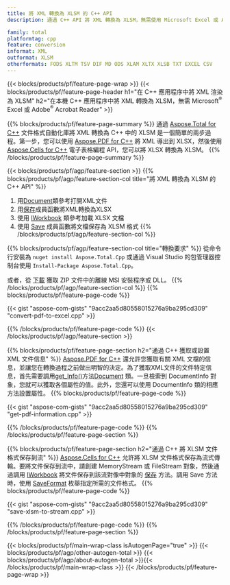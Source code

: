 ```yaml
---
title: 將 XML 轉換為 XLSM 的 C++ API
description: 通過 C++ API 將 XML 轉換為 XLSM，無需使用 Microsoft Excel 或 Adobe Reader

family: total
platformtag: cpp
feature: conversion
informat: XML
outformat: XLSM
otherformats: FODS XLTM TSV DIF MD ODS XLAM XLTX XLSB TXT EXCEL CSV
---
```

{{< blocks/products/pf/feature-page-wrap >}}
{{< blocks/products/pf/feature-page-header h1="在 C++ 應用程序中將 XML 渲染為 XLSM" h2="在本機 C++ 應用程序中將 XML 轉換為 XLSM，無需 Microsoft<sup>&reg;</sup> Excel 或 Adobe<sup>&reg;</sup> Acrobat Reader" >}}

{{% blocks/products/pf/feature-page-summary %}}
通過 [Aspose.Total for C++](https://products.aspose.com/total/cpp/) 文件格式自動化庫將 XML 轉換為 C++ 中的 XLSM 是一個簡單的兩步過程。第一步，您可以使用 [Aspose.PDF for C++](https://products.aspose.com/pdf/cpp/) 將 XML 導出到 XLSX，然後使用 [Aspose.Cells for C++](https://products.aspose.com/cells/cpp/) 電子表格編程 API，您可以將 XLSX 轉換為 XLSM。 
{{% /blocks/products/pf/feature-page-summary  %}}

{{< blocks/products/pf/agp/feature-section >}}
{{% blocks/products/pf/agp/feature-section-col title="將 XML 轉換為 XLSM 的 C++ API" %}}
1. 用[Document](https://reference.aspose.com/pdf/cpp/class/aspose.pdf.document)類參考打開XML文件
2. 用[保存](https://reference.aspose.com/pdf/cpp/class/aspose.pdf.document#a6383c010776212483f51cc41235924db)成員函數將XML轉換為XLSX
3. 使用 [IWorkbook](https://reference.aspose.com/cells/cpp/class/aspose.cells.i_workbook) 類參考加載 XLSX 文檔
4. 使用 [Save](https://reference.aspose.com/cells/cpp/class/aspose.cells.i_workbook#a9460f52a2dec8f4bf623a4905167d997) 成員函數將文檔保存為 XLSM 格式
{{% /blocks/products/pf/agp/feature-section-col %}}

{{% blocks/products/pf/agp/feature-section-col title="轉換要求" %}}
從命令行安裝為 ```nuget install Aspose.Total.Cpp``` 或通過 Visual Studio 的包管理器控制台使用 ```Install-Package Aspose.Total.Cpp```。

或者，從 [下載](https://releases.aspose.com/total/cpp) 獲取 ZIP 文件中的離線 MSI 安裝程序或 DLL。
{{% /blocks/products/pf/agp/feature-section-col %}}
{{% blocks/products/pf/feature-page-code %}}

{{< gist "aspose-com-gists" "9acc2aa5d80558015276a9ba295cd309" "convert-pdf-to-excel.cpp" >}}



{{% /blocks/products/pf/feature-page-code %}}
{{< /blocks/products/pf/agp/feature-section >}}

{{% blocks/products/pf/feature-page-section  h2="通過 C++ 獲取或設置 XML 文件信息" %}}
[Aspose.PDF for C++](https://products.aspose.com/pdf/cpp/) 還允許您獲取有關 XML 文檔的信息，並讓您在轉換過程之前做出明智的決定。為了獲取XML文件的文件特定信息，首先需要調用[get_Info()](https://reference.aspose.com/pdf/cpp/class/aspose.pdf.document#ae7a6ba620499ffa0dbaa5c813ee96c4a)方法[Document](https://reference.aspose.com/pdf/cpp/class/aspose.pdf.document) 類。一旦檢索到 DocumentInfo 對象，您就可以獲取各個屬性的值。此外，您還可以使用 DocumentInfo 類的相應方法設置屬性。
{{% blocks/products/pf/feature-page-code %}}

{{< gist "aspose-com-gists" "9acc2aa5d80558015276a9ba295cd309" "get-pdf-information.cpp" >}}

{{% /blocks/products/pf/feature-page-code  %}}
{{% /blocks/products/pf/feature-page-section %}}

{{% blocks/products/pf/feature-page-section  h2="通過 C++ 將 XLSM 文件格式保存到流" %}}
[Aspose.Cells for C++](https://products.aspose.com/cells/net/) 允許將 XLSM 文件格式保存為流式傳輸。要將文件保存到流中，請創建 MemoryStream 或 FileStream 對象，然後通過調用 [IWorkbook](https://reference.aspose.com/cells/cpp/class/aspose.cells.i_workbook) 將文件保存到該流對像中對象的 [保存](https://reference.aspose.com/cells/cpp/class/aspose.cells.i_workbook#a77072cfb929787df9ad1f38b02f58349) 方法。調用 Save 方法時，使用 [SaveFormat](https://reference.aspose.com/cells/cpp/namespace/aspose.cells#a11cae527e4e68f1adcac8f47ea64481a) 枚舉指定所需的文件格式。
{{% blocks/products/pf/feature-page-code %}}

{{< gist "aspose-com-gists" "9acc2aa5d80558015276a9ba295cd309" "save-xlsm-to-stream.cpp" >}}

{{% /blocks/products/pf/feature-page-code  %}}
{{% /blocks/products/pf/feature-page-section %}}

{{< blocks/products/pf/main-wrap-class isAutogenPage="true" >}}
{{< blocks/products/pf/agp/other-autogen-total >}}
{{< blocks/products/pf/agp/about-autogen-total >}}{{< /blocks/products/pf/main-wrap-class >}}
{{< /blocks/products/pf/feature-page-wrap >}}